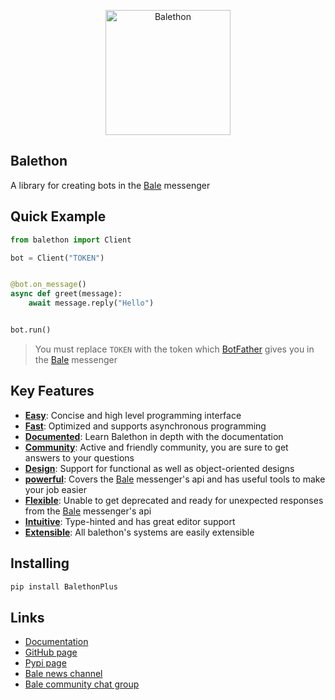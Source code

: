 <p align="center">
  <img src="https://balethon.ir/assets/img/logo.png" width="200" alt="Balethon">
</p>

## Balethon

A library for creating bots in the [Bale](https://www.bale.ai) messenger

## Quick Example

```python
from balethon import Client

bot = Client("TOKEN")


@bot.on_message()
async def greet(message):
    await message.reply("Hello")


bot.run()
```

> You must replace `TOKEN` with the token which [BotFather](https://ble.ir/botfather) gives you in the [Bale](https://www.bale.ai) messenger

## Key Features

- **[Easy](https://balethon.ir/posts/balethon-is-easy)**: Concise and high level programming interface
- **[Fast](https://balethon.ir/posts/balethon-is-fast)**: Optimized and supports asynchronous programming
- **[Documented](https://balethon.ir/posts/balethon-is-documented)**: Learn Balethon in depth with the documentation
- **[Community](https://balethon.ir/posts/balethon-has-community)**: Active and friendly community, you are sure to get answers to your questions
- **[Design](https://balethon.ir/posts/balethon-has-design-options)**: Support for functional as well as object-oriented designs
- **[powerful](https://balethon.ir/posts/balethon-is-powerful)**: Covers the [Bale](https://www.bale.ai) messenger's api and has useful tools to make your job easier
- **[Flexible](https://balethon.ir/posts/balethon-is-flexible)**: Unable to get deprecated and ready for unexpected responses from the [Bale](https://www.bale.ai) messenger's api
- **[Intuitive](https://balethon.ir/posts/balethon-is-intuitive)**: Type-hinted and has great editor support
- **[Extensible](https://balethon.ir/posts/balethon-is-extensible)**: All balethon's systems are easily extensible

## Installing

```bash
pip install BalethonPlus
```

## Links

- [Documentation](https://balethon.ir)
- [GitHub page](https://github.com/MohammaDeveopoer/BalethonPlus)
- [Pypi page](https://pypi.org/project/BalethonPlus)
- [Bale news channel](https://ble.ir/balethon)
- [Bale community chat group](https://ble.ir/balethon_group)